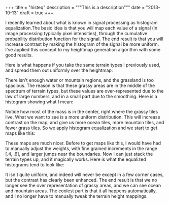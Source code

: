 +++
title = "histeq"
description = """This is a description"""
date = "2013-10-13"
draft = true
+++

I recently learned about what is known in signal processing as histogram
equalization.The basic idea is that you will map each value of a signal (in
image processing typically pixel intensities), through the cumulative
probability distribution function for the signal. The end result is that you
will increase contrast by making the histogram of the signal be more uniform.
I've applied this concept to my heightmap generation algorithm with some good
results.

Here is what happens if you take the same terrain types I previously used,  and
spread them out uniformly over the heightmap:

There isn't enough water or mountain regions, and the grassland is too
spacious. The reason is that these grassy areas are in the middle of the
spectrum of terrain types, but these values are over-represented due to the law
of large numbers, and in a small part due to the smoothing. Here is a histogram
showing what I mean:


Notice how most of the mass is in the center, right where the grassy tiles
live. What we want to see is a more uniform distribution. This will increase
contrast on the map, and give us more ocean tiles, more mountain tiles, and
fewer grass tiles. So we apply histogram equalization and we start to get maps
like this:

These maps are much nicer. Before to get maps like this, I would have had to
manually adjust the weights, with fine grained increments in the range [.4,
.6], and larger jumps near the boundaries. Now I can just stack the terrain
types up, and it magically works. Here is what the equalized histograms tend
to look like:

It isn't quite uniform, and indeed will never be except in a few corner
cases, but the contrast has clearly been enhanced. The end result is that we
no longer see the over representation of grassy areas, and we can see ocean
and mountain areas. The coolest part is that it all happens automatically,
and I no longer have to manually tweak the terrain height mappings.
